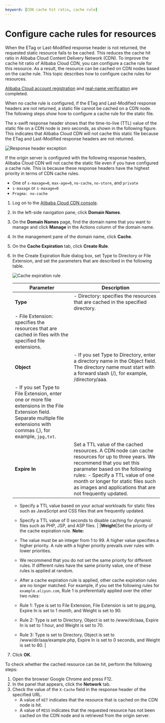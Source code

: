 ```yaml
---
keyword: [CDN cache hit ratio, cache rule]
---
```


# Configure cache rules for resources

When the ETag or Last-Modified response header is not returned, the requested static resource fails to be cached. This reduces the cache hit ratio in Alibaba Cloud Content Delivery Network \(CDN\). To improve the cache hit ratio of Alibaba Cloud CDN, you can configure a cache rule for this resource. As a result, the resource can be cached on CDN nodes based on the cache rule. This topic describes how to configure cache rules for resources.

[Alibaba Cloud account registration](https://account.alibabacloud.com/register/intl_register.htm) and [real-name verification](https://account-intl.console.aliyun.com/#/intlAuth) are completed.

When no cache rule is configured, if the ETag and Last-Modified response headers are not returned, a static file cannot be cached on a CDN node. The following steps show how to configure a cache rule for the static file.

The x-swift response header shows that the time-to-live \(TTL\) value of the static file on a CDN node is zero seconds, as shown in the following figure. This indicates that Alibaba Cloud CDN will not cache this static file because the ETag and Last-Modified response headers are not returned.

![Response header exception](https://static-aliyun-doc.oss-accelerate.aliyuncs.com/assets/img/en-US/1484208061/p50553.png)

If the origin server is configured with the following response headers, Alibaba Cloud CDN will not cache the static file even if you have configured a cache rule. This is because these response headers have the highest priority in terms of CDN cache rules.

-   One of `s-maxage=0`, `max-age=0`, `no-cache`, `no-store`, and `private`
-   `s-maxage` or `s-maxage=0`
-   `Pragma: no-cache`

1.  Log on to the [Alibaba Cloud CDN console](https://cdn.console.aliyun.com).

2.  In the left-side navigation pane, click **Domain Names**.

3.  On the **Domain Names** page, find the domain name that you want to manage and click **Manage** in the Actions column of the domain name.

4.  In the management pane of the domain name, click **Cache**.

5.  On the **Cache Expiration** tab, click **Create Rule**.

6.  In the Create Expiration Rule dialog box, set Type to Directory or File Extension, and set the parameters that are described in the following table.

    ![Cache expiration rule](https://static-aliyun-doc.oss-accelerate.aliyuncs.com/assets/img/en-US/4954796061/p64132.png)

    |Parameter|Description|
    |---------|-----------|
    |**Type**|    -   Directory: specifies the resources that are cached in the specified directory.
    -   File Extension: specifies the resources that are cached in files with the specified file extensions. |
    |**Object**|    -   If you set Type to Directory, enter a directory name in the Object field. The directory name must start with a forward slash \(/\), for example, /directory/aaa.
    -   If you set Type to File Extension, enter one or more file extensions in the File Extension field. Separate multiple file extensions with commas \(,\), for example, `jpg,txt`. |
    |**Expire In**|Set a TTL value of the cached resources. A CDN node can cache resources for up to three years. We recommend that you set this parameter based on the following rules:     -   Specify a TTL value of one month or longer for static files such as images and applications that are not frequently updated.
    -   Specify a TTL value based on your actual workloads for static files such as JavaScript and CSS files that are frequently updated.
    -   Specify a TTL value of 0 seconds to disable caching for dynamic files such as PHP, JSP, and ASP files. |
    |**Weight**|Set the priority of the cache expiration rule. **Note:**

    -   The value must be an integer from 1 to 99. A higher value specifies a higher priority. A rule with a higher priority prevails over rules with lower priorities.
    -   We recommend that you do not set the same priority for different rules. If different rules have the same priority value, one of these rules is applied at random.
    -   After a cache expiration rule is applied, other cache expiration rules are no longer matched.
For example, if you set the following rules for `example.aliyun.com`, Rule 1 is preferentially applied over the other two rules:

    -   Rule 1: Type is set to File Extension, File Extension is set to jpg,png, Expire In is set to 1 month, and Weight is set to 90.
    -   Rule 2: Type is set to Directory, Object is set to /www/dir/aaa, Expire In is set to 1 hour, and Weight is set to 70.
    -   Rule 3: Type is set to Directory, Object is set to /www/dir/aaa/example.php, Expire In is set to 0 seconds, and Weight is set to 80. |

7.  Click **OK**.


To check whether the cached resource can be hit, perform the following steps:

1.  Open the browser Google Chrome and press F12.
2.  In the panel that appears, click the **Network** tab.
3.  Check the value of the `X-Cache` field in the response header of the specified URL.
    -   A value of `HIT` indicates that the resource that is cached on the CDN node is hit.
    -   A value of `MISS` indicates that the requested resource has not been cached on the CDN node and is retrieved from the origin server.

